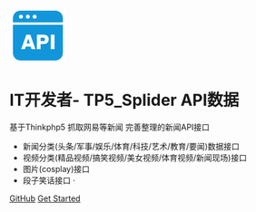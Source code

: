 ![logo](api.png)

# IT开发者- TP5_Splider  API数据


基于Thinkphp5 抓取网易等新闻 完善整理的新闻API接口

 + 新闻分类(头条/军事/娱乐/体育/科技/艺术/教育/要闻)数据接口
 + 视频分类(精品视频/搞笑视频/美女视频/体育视频/新闻现场)接口
 + 图片(cosplay)接口
 + 段子笑话接口
·


[GitHub](https://git.oschina.net/ecitlm/splider)
[Get Started](?id=tp5_splider)
